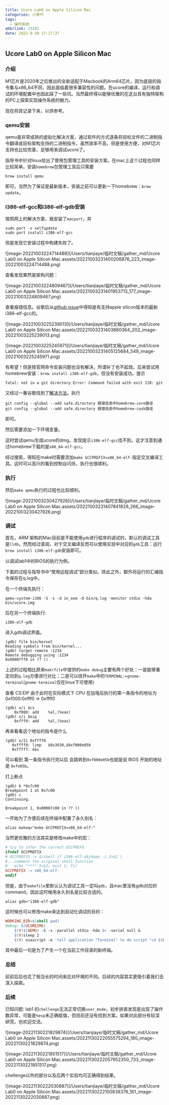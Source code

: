```yaml
---
title: Ucore Lab0 on Apple Silicon Mac
categories: 小寄巧
tags:
  - 操作系统
abbrlink: 23191
date: 2022-9-30 17:17:37
---
```


## Ucore Lab0 on Apple Silicon Mac

### 介绍

M1芯片是2020年之后推出的全新适配于Macbook的Arm64芯片。因为底层的指令集与x86_64不同，因此面临着很多兼容性的问题。在ucore的编译，运行和调试的环境配置中也因此踩了一些坑。当然最终得以能够优雅的在这台具有独特架构的PC上探索实现操作系统的魅力。

现在将其记录下来，以供参考。

### qemu安装

qemu是非常成熟的虚拟化解决方案，通过软件的方式逐条将目标文件的二进制指令翻译成目标架构支持的二进制指令，虽然效率不高，但是使用方便，对M1芯片支持也比较完善，足够用来调试ucore了。

指导书中针对linux给出了使用包管理工具的安装方案。在mac上这个过程也同样比较简单。安装`homebrew`包管理工具后只需要

```shell
brew install qemu
```

即可。当然为了保证是最新版本，安装之前可以更新一下homebrew：`brew update`。

### i386-elf-gcc和i386-elf-gdb安装

按照网上的解决方案，我安装了`macport`，并

```shell
sudo port -v selfupdate
sudo port install i386-elf-gcc
```

但是发现它安装过程中构建失败了。

![image-20221003224714488](/Users/tianjiaye/临时文稿/gather_md/Ucore Lab0 on Apple Silicon Mac.assets/20221003231400206876_223_image-20221003224714488.png)

查看发现果然是架构问题：

![image-20221003224809467](/Users/tianjiaye/临时文稿/gather_md/Ucore Lab0 on Apple Silicon Mac.assets/20221003231401953713_177_image-20221003224809467.png)

查看报错信息。谷歌后从[github issue](https://github.com/riscv-collab/riscv-gnu-toolchain/issues/800)中得知是有支持apple silicon版本的最新i386-elf-gcc的。

![image-20221003225239013](/Users/tianjiaye/临时文稿/gather_md/Ucore Lab0 on Apple Silicon Mac.assets/20221003231403860364_202_image-20221003225239013.png)

![image-20221003225245971](/Users/tianjiaye/临时文稿/gather_md/Ucore Lab0 on Apple Silicon Mac.assets/20221003231405125684_549_image-20221003225245971.png)

有希望！但是按官网命令安装问题也没有解决，所谓补丁也不起效。后来尝试用homebrew安装：`brew install i386-elf-gdb`，但没有安装成功。提示

```
fatal: not in a git directory Error: Command failed with exit 128: git
```

又经过一番谷歌找到了[解决方法](https://www.jianshu.com/p/07243d214abd)。执行

```shell
git config --global --add safe.directory 报错信息中homebrew-core路径
git config --global --add safe.directory 报错信息中homebrew-cask路径
```

即可。

然后需要添加一下环境变量。

这时尝试qemu生成ucore的dmg，发现提示`i386-elf-gcc`找不到。这才注意到通过homebrew下载的是`x86_64-elf-gcc`。

经过搜索，得知在make时需要添加`make GCCPREFIX=x86_64-elf-`指定交叉编译工具。这时可以高兴的看到控制台闪烁，执行也很顺利。


### 执行

然后`make qemu`执行的过程也比较顺利。

![image-20221003230427926](/Users/tianjiaye/临时文稿/gather_md/Ucore Lab0 on Apple Silicon Mac.assets/20221003231407841829_266_image-20221003230427926.png)

### 调试

首先，ARM 架构的Mac目前是不能使用`gdb`进行程序的调试的，默认的调试工具是`lldb`。然而经过查阅，对于交叉编译反而可以使用实验中对应的`gdb`工具：运行`brew install i386-elf-gdb`安装即可。

以调试lab1中的BIOS的执行为例。

下面的过程与指导书中“使用远程调试”部分类似。除此之外，额外将运行的汇编指令保存在q.log中。

在一个终端先执行：

```shell
qemu-system-i386 -S -s -d in_asm -D bin/q.log -monitor stdio -hda bin/ucore.img
```

后在另一个终端执行:

```shell
i386-elf-gdb
```

进入gdb调试界面。

```shell
(gdb) file bin/kernel
Reading symbols from bin/kernel...
(gdb) target remote :1234
Remote debugging using :1234
0x0000fff0 in ?? ()
```

上述的过程相比原来`makrfile`中提供的`make debug`主要有两个好处：一是能够重定向到`q.log`方便进行对比；二是可以绕开`make`中的`TERMINAL:=gnome-terminal`(`gnome-terminal`仅在linux下可使用)

查看 CS:EIP 由于此时在实际模式下 CPU 在加电后执行的第一条指令的地址为 0xf000:0xfff0 => 0xffff0

```shell
(gdb) x/i $cs
	0xf000:	add    %al,(%eax)
(gdb) x/i $eip
	0xfff0:	add    %al,(%eax)
```

再来看看这个地址的指令是什么
```shell
(gdb) x/2i 0xffff0
   0xffff0:	ljmp   $0x3630,$0xf000e05b
   0xffff7:	das
```

可以看到 第一条指令执行完以后 会跳转到` 0xf000e05b `也就是说 BIOS 开始的地址是 `0xfe05b`。

打上断点

```shell
(gdb) b *0x7c00
Breakpoint 1 at 0x7c00
(gdb) c
Continuing.

Breakpoint 1, 0x00007c00 in ?? ()
```

一开始为了方便后续在终端中配置了永久别名：

```shell
alias makeq="make GCCPREFIX=x86_64-elf-"
```

当然更优雅的方法其实是修改make中的宏：

```makefile
# try to infer the correct GCCPREFX
ifndef GCCPREFIX
# GCCPREFIX := $(shell if i386-elf-objdump -i 2>&1 | 
#...comment the original shell function
# 	echo "***" 1>&2; exit 1; fi)
GCCPREFIX := x86_64-elf-
endif
```

但是，由于`makefile`里默认认为调试工具一定叫`gdb`，且mac里没有gdb对应的command，因此这时候用永久别名是比较合适的。

```shell
alias gdb="i386-elf-gdb"
```

这时候也可以修改make来达到自动化调试的目的：

```makefile
WORKING_DIR=$(shell pwd)
debug: $(UCOREIMG)
	$(V)$(QEMU) -S -s -parallel stdio -hda $< -serial null &
	$(V)sleep 2
	$(V) osascript -e 'tell application "Terminal" to do script "cd $(WORKING_DIR); gdb -q -x tools/gdbinit"'
```

其中最后一句是为了产生一个在当前工作目录的新终端。

### 总结

前前后后也花了相当长的时间来应对环境的不同。后续的内容其实更吸引着我们去深入探索。

### 后续

已知问题: lab1 的`chellenge`无法正常切换`user_mode`，初步排查发现是出现了操作数异常，可能是`%esp`未正确赋值，但目前还没有找到方案。如果对此部分有较深研究，也欢迎交流。

![image-20221130221829874](/Users/tianjiaye/临时文稿/gather_md/Ucore Lab0 on Apple Silicon Mac.assets/20221130222055575294_180_image-20221130221829874.png)

![image-20221130221851517](/Users/tianjiaye/临时文稿/gather_md/Ucore Lab0 on Apple Silicon Mac.assets/20221130222057952350_733_image-20221130221851517.png)

chellenge以外的部分以及后两个实验均可正确得到结果。

![image-20221130222030887](/Users/tianjiaye/临时文稿/gather_md/Ucore Lab0 on Apple Silicon Mac.assets/20221130222100838376_161_image-20221130222030887.png)